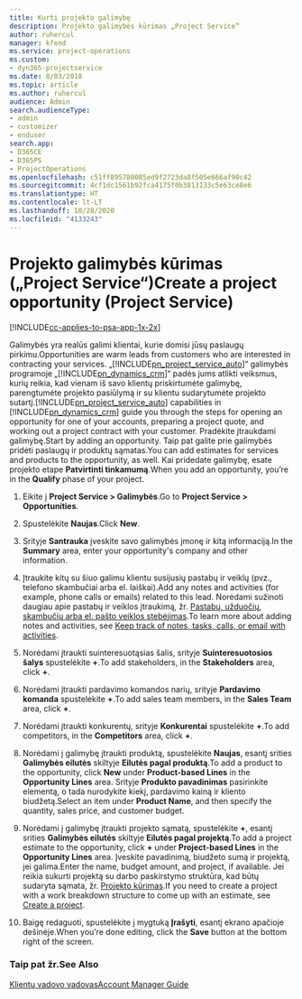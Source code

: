 ```yaml
---
title: Kurti projekto galimybę
description: Projekto galimybės kūrimas „Project Service“
author: ruhercul
manager: kfend
ms.service: project-operations
ms.custom:
- dyn365-projectservice
ms.date: 8/03/2018
ms.topic: article
ms.author: ruhercul
audience: Admin
search.audienceType:
- admin
- customizer
- enduser
search.app:
- D365CE
- D365PS
- ProjectOperations
ms.openlocfilehash: c51ff895780085ed9f2723da8f505e666af90c42
ms.sourcegitcommit: 4cf1dc1561b92fca4175f0b3813133c5e63ce8e6
ms.translationtype: HT
ms.contentlocale: lt-LT
ms.lasthandoff: 10/28/2020
ms.locfileid: "4133243"
---
```

# <a name="create-a-project-opportunity-project-service"></a><span data-ttu-id="4d71c-103">Projekto galimybės kūrimas („Project Service“)</span><span class="sxs-lookup"><span data-stu-id="4d71c-103">Create a project opportunity (Project Service)</span></span>

[!INCLUDE[cc-applies-to-psa-app-1x-2x](../includes/cc-applies-to-psa-app-1x-2x.md)]

<span data-ttu-id="4d71c-104">Galimybės yra realūs galimi klientai, kurie domisi jūsų paslaugų pirkimu.</span><span class="sxs-lookup"><span data-stu-id="4d71c-104">Opportunities are warm leads from customers who are interested in contracting your services.</span></span> <span data-ttu-id="4d71c-105">„[!INCLUDE[pn_project_service_auto](../includes/pn-project-service-auto.md)]“ galimybės programoje „[!INCLUDE[pn_dynamics_crm](../includes/pn-dynamics-crm.md)]“ padės jums atlikti veiksmus, kurių reikia, kad vienam iš savo klientų priskirtumėte galimybę, parengtumėte projekto pasiūlymą ir su klientu sudarytumėte projekto sutartį.</span><span class="sxs-lookup"><span data-stu-id="4d71c-105">[!INCLUDE[pn_project_service_auto](../includes/pn-project-service-auto.md)] capabilities in [!INCLUDE[pn_dynamics_crm](../includes/pn-dynamics-crm.md)] guide you through the steps for opening an opportunity for one of your accounts, preparing a project quote, and working out a project contract with your customer.</span></span> <span data-ttu-id="4d71c-106">Pradėkite įtraukdami galimybę.</span><span class="sxs-lookup"><span data-stu-id="4d71c-106">Start by adding an opportunity.</span></span> <span data-ttu-id="4d71c-107">Taip pat galite prie galimybės pridėti paslaugų ir produktų sąmatas.</span><span class="sxs-lookup"><span data-stu-id="4d71c-107">You can add estimates for services and products to the opportunity, as well.</span></span> <span data-ttu-id="4d71c-108">Kai pridedate galimybę, esate projekto etape **Patvirtinti tinkamumą**.</span><span class="sxs-lookup"><span data-stu-id="4d71c-108">When you add an opportunity, you’re in the **Qualify** phase of your project.</span></span>  
  
1.  <span data-ttu-id="4d71c-109">Eikite į **Project Service > Galimybės**.</span><span class="sxs-lookup"><span data-stu-id="4d71c-109">Go to **Project Service > Opportunities**.</span></span>  
  
2.  <span data-ttu-id="4d71c-110">Spustelėkite **Naujas**.</span><span class="sxs-lookup"><span data-stu-id="4d71c-110">Click **New**.</span></span>  
  
3.  <span data-ttu-id="4d71c-111">Srityje **Santrauka** įveskite savo galimybės įmonę ir kitą informaciją.</span><span class="sxs-lookup"><span data-stu-id="4d71c-111">In the **Summary** area, enter your opportunity's company and other information.</span></span>  
  
4.  <span data-ttu-id="4d71c-112">Įtraukite kitų su šiuo galimu klientu susijusių pastabų ir veiklų (pvz., telefono skambučiai arba el. laiškai).</span><span class="sxs-lookup"><span data-stu-id="4d71c-112">Add any notes and activities (for example, phone calls or emails) related to this lead.</span></span> <span data-ttu-id="4d71c-113">Norėdami sužinoti daugiau apie pastabų ir veiklos įtraukimą, žr. [Pastabų, užduočių, skambučių arba el. pašto veiklos stebėjimas](https://docs.microsoft.com/dynamics365/customerengagement/on-premises/basics/work-with-activities).</span><span class="sxs-lookup"><span data-stu-id="4d71c-113">To learn more about adding notes and activities, see [Keep track of notes, tasks, calls, or email with activities](https://docs.microsoft.com/dynamics365/customerengagement/on-premises/basics/work-with-activities).</span></span>  
  
5.  <span data-ttu-id="4d71c-114">Norėdami įtraukti suinteresuotąsias šalis, srityje **Suinteresuotosios šalys** spustelėkite **+**.</span><span class="sxs-lookup"><span data-stu-id="4d71c-114">To add stakeholders, in the **Stakeholders** area, click **+**.</span></span>  
  
6.  <span data-ttu-id="4d71c-115">Norėdami įtraukti pardavimo komandos narių, srityje **Pardavimo komanda** spustelėkite **+**.</span><span class="sxs-lookup"><span data-stu-id="4d71c-115">To add sales team members, in the **Sales Team** area, click **+**.</span></span>  
  
7.  <span data-ttu-id="4d71c-116">Norėdami įtraukti konkurentų, srityje **Konkurentai** spustelėkite **+**.</span><span class="sxs-lookup"><span data-stu-id="4d71c-116">To add competitors, in the **Competitors** area, click **+**.</span></span>  
  
8.  <span data-ttu-id="4d71c-117">Norėdami į galimybę įtraukti produktą, spustelėkite **Naujas**, esantį srities **Galimybės eilutės** skiltyje **Eilutės pagal produktą**.</span><span class="sxs-lookup"><span data-stu-id="4d71c-117">To add a product to the opportunity, click **New** under **Product-based Lines** in the **Opportunity Lines** area.</span></span> <span data-ttu-id="4d71c-118">Srityje **Produkto pavadinimas** pasirinkite elementą, o tada nurodykite kiekį, pardavimo kainą ir kliento biudžetą.</span><span class="sxs-lookup"><span data-stu-id="4d71c-118">Select an item under **Product Name**, and then specify the quantity, sales price, and customer budget.</span></span>  
  
9. <span data-ttu-id="4d71c-119">Norėdami į galimybę įtraukti projekto sąmatą, spustelėkite **+**, esantį srities **Galimybės eilutės** skiltyje **Eilutės pagal projektą**.</span><span class="sxs-lookup"><span data-stu-id="4d71c-119">To add a project estimate to the opportunity, click **+** under **Project-based Lines** in the **Opportunity Lines** area.</span></span> <span data-ttu-id="4d71c-120">Įveskite pavadinimą, biudžeto sumą ir projektą, jei galima.</span><span class="sxs-lookup"><span data-stu-id="4d71c-120">Enter the name, budget amount, and project, if available.</span></span> <span data-ttu-id="4d71c-121">Jei reikia sukurti projektą su darbo paskirstymo struktūra, kad būtų sudaryta sąmata, žr. [Projekto kūrimas](../psa/create-project.md).</span><span class="sxs-lookup"><span data-stu-id="4d71c-121">If you need to create a project with a work breakdown structure to come up with an estimate, see [Create a project](../psa/create-project.md).</span></span>  
  
10. <span data-ttu-id="4d71c-122">Baigę redaguoti, spustelėkite į mygtuką **Įrašyti**, esantį ekrano apačioje dešinėje.</span><span class="sxs-lookup"><span data-stu-id="4d71c-122">When you’re done editing, click the **Save** button at the bottom right of the screen.</span></span>  
  
### <a name="see-also"></a><span data-ttu-id="4d71c-123">Taip pat žr.</span><span class="sxs-lookup"><span data-stu-id="4d71c-123">See Also</span></span>  
 [<span data-ttu-id="4d71c-124">Klientų vadovo vadovas</span><span class="sxs-lookup"><span data-stu-id="4d71c-124">Account Manager Guide</span></span>](../psa/account-manager-guide.md)
